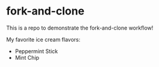 # fork-and-clone

This is a repo to demonstrate the fork-and-clone workflow!


My favorite ice cream flavors:
- Peppermint Stick
- Mint Chip
